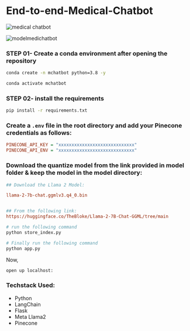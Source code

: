 # End-to-end-Medical-Chatbot

![medical chatbot](https://github.com/Patsonu63/end-Medical-Chatbot-using-Llama2/assets/79435290/7b2a35d3-7276-4613-8fee-c6d31ced3953)

![modelmedichatbot](https://github.com/Patsonu63/End-to-end-Medical-Chatbot-using-Llama2/assets/79435290/1e511159-43f4-4adb-aad3-4843d22a3a59)



### STEP 01- Create a conda environment after opening the repository

```bash
conda create -n mchatbot python=3.8 -y
```

```bash
conda activate mchatbot
```

### STEP 02- install the requirements
```bash
pip install -r requirements.txt
```


### Create a `.env` file in the root directory and add your Pinecone credentials as follows:

```ini
PINECONE_API_KEY = "xxxxxxxxxxxxxxxxxxxxxxxxxxxxx"
PINECONE_API_ENV = "xxxxxxxxxxxxxxxxxxxxxxxxxxxxx"
```


### Download the quantize model from the link provided in model folder & keep the model in the model directory:

```ini
## Download the Llama 2 Model:

llama-2-7b-chat.ggmlv3.q4_0.bin


## From the following link:
https://huggingface.co/TheBloke/Llama-2-7B-Chat-GGML/tree/main
```

```bash
# run the following command
python store_index.py
```

```bash
# Finally run the following command
python app.py
```

Now,
```bash
open up localhost:
```


### Techstack Used:

- Python
- LangChain
- Flask
- Meta Llama2
- Pinecone


